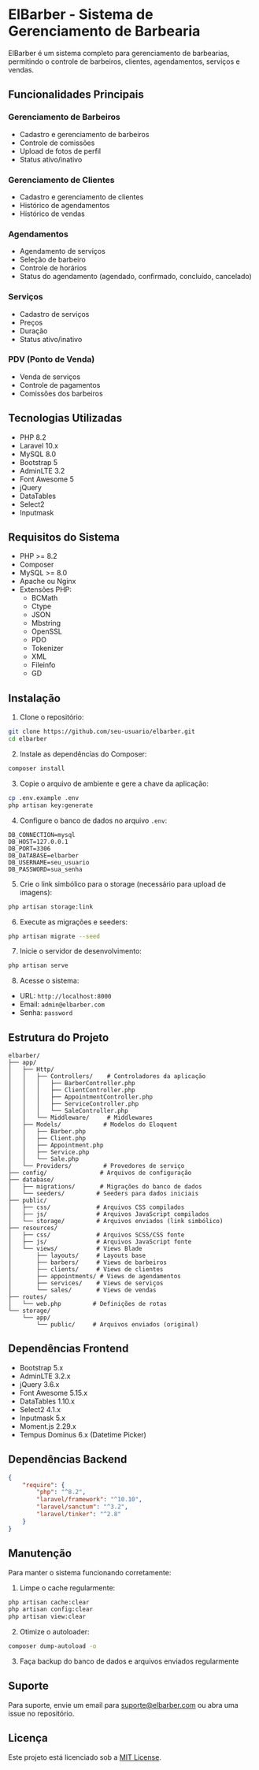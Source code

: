 # ElBarber - Sistema de Gerenciamento de Barbearia

ElBarber é um sistema completo para gerenciamento de barbearias, permitindo o controle de barbeiros, clientes, agendamentos, serviços e vendas.

## Funcionalidades Principais

### Gerenciamento de Barbeiros
- Cadastro e gerenciamento de barbeiros
- Controle de comissões
- Upload de fotos de perfil
- Status ativo/inativo

### Gerenciamento de Clientes
- Cadastro e gerenciamento de clientes
- Histórico de agendamentos
- Histórico de vendas

### Agendamentos
- Agendamento de serviços
- Seleção de barbeiro
- Controle de horários
- Status do agendamento (agendado, confirmado, concluído, cancelado)

### Serviços
- Cadastro de serviços
- Preços
- Duração
- Status ativo/inativo

### PDV (Ponto de Venda)
- Venda de serviços
- Controle de pagamentos
- Comissões dos barbeiros

## Tecnologias Utilizadas

- PHP 8.2
- Laravel 10.x
- MySQL 8.0
- Bootstrap 5
- AdminLTE 3.2
- Font Awesome 5
- jQuery
- DataTables
- Select2
- Inputmask

## Requisitos do Sistema

- PHP >= 8.2
- Composer
- MySQL >= 8.0
- Apache ou Nginx
- Extensões PHP:
  - BCMath
  - Ctype
  - JSON
  - Mbstring
  - OpenSSL
  - PDO
  - Tokenizer
  - XML
  - Fileinfo
  - GD

## Instalação

1. Clone o repositório:
```bash
git clone https://github.com/seu-usuario/elbarber.git
cd elbarber
```

2. Instale as dependências do Composer:
```bash
composer install
```

3. Copie o arquivo de ambiente e gere a chave da aplicação:
```bash
cp .env.example .env
php artisan key:generate
```

4. Configure o banco de dados no arquivo `.env`:
```
DB_CONNECTION=mysql
DB_HOST=127.0.0.1
DB_PORT=3306
DB_DATABASE=elbarber
DB_USERNAME=seu_usuario
DB_PASSWORD=sua_senha
```

5. Crie o link simbólico para o storage (necessário para upload de imagens):
```bash
php artisan storage:link
```

6. Execute as migrações e seeders:
```bash
php artisan migrate --seed
```

7. Inicie o servidor de desenvolvimento:
```bash
php artisan serve
```

8. Acesse o sistema:
- URL: `http://localhost:8000`
- Email: `admin@elbarber.com`
- Senha: `password`

## Estrutura do Projeto

```
elbarber/
├── app/
│   ├── Http/
│   │   ├── Controllers/    # Controladores da aplicação
│   │   │   ├── BarberController.php
│   │   │   ├── ClientController.php
│   │   │   ├── AppointmentController.php
│   │   │   ├── ServiceController.php
│   │   │   └── SaleController.php
│   │   └── Middleware/     # Middlewares
│   ├── Models/            # Modelos do Eloquent
│   │   ├── Barber.php
│   │   ├── Client.php
│   │   ├── Appointment.php
│   │   ├── Service.php
│   │   └── Sale.php
│   └── Providers/         # Provedores de serviço
├── config/               # Arquivos de configuração
├── database/
│   ├── migrations/       # Migrações do banco de dados
│   └── seeders/         # Seeders para dados iniciais
├── public/
│   ├── css/             # Arquivos CSS compilados
│   ├── js/              # Arquivos JavaScript compilados
│   └── storage/         # Arquivos enviados (link simbólico)
├── resources/
│   ├── css/             # Arquivos SCSS/CSS fonte
│   ├── js/              # Arquivos JavaScript fonte
│   └── views/           # Views Blade
│       ├── layouts/     # Layouts base
│       ├── barbers/     # Views de barbeiros
│       ├── clients/     # Views de clientes
│       ├── appointments/ # Views de agendamentos
│       ├── services/    # Views de serviços
│       └── sales/       # Views de vendas
├── routes/
│   └── web.php         # Definições de rotas
└── storage/
    └── app/
        └── public/     # Arquivos enviados (original)
```

## Dependências Frontend

- Bootstrap 5.x
- AdminLTE 3.2.x
- jQuery 3.6.x
- Font Awesome 5.15.x
- DataTables 1.10.x
- Select2 4.1.x
- Inputmask 5.x
- Moment.js 2.29.x
- Tempus Dominus 6.x (Datetime Picker)

## Dependências Backend

```json
{
    "require": {
        "php": "^8.2",
        "laravel/framework": "^10.10",
        "laravel/sanctum": "^3.2",
        "laravel/tinker": "^2.8"
    }
}
```

## Manutenção

Para manter o sistema funcionando corretamente:

1. Limpe o cache regularmente:
```bash
php artisan cache:clear
php artisan config:clear
php artisan view:clear
```

2. Otimize o autoloader:
```bash
composer dump-autoload -o
```

3. Faça backup do banco de dados e arquivos enviados regularmente

## Suporte

Para suporte, envie um email para suporte@elbarber.com ou abra uma issue no repositório.

## Licença

Este projeto está licenciado sob a [MIT License](LICENSE).
